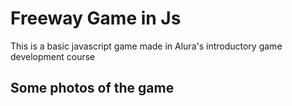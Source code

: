 # Freeway Game in Js

This is a basic javascript game made in Alura's introductory game development course

## Some photos of the game


